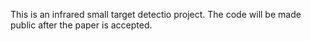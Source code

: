 This is an infrared small target detectio project. The code will be made public after the paper is accepted.
